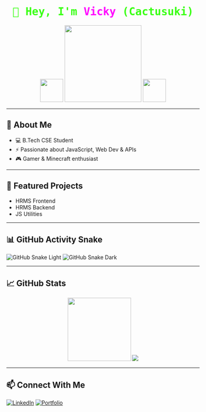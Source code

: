 <!-- Neon Header -->
<h1 align="center" style="color: #39ff14; font-family: monospace;">
  🚀 Hey, I'm <span style="color: #ff00ff;">Vicky</span> (Cactusuki)
</h1>

<!-- GIF Banner -->
<p align="center">
  <img src="https://media.giphy.com/media/hvRJCLFzcasrR4ia7z/giphy.gif" width="60">
  <img src="https://media.giphy.com/media/26AHONQ79FdWZhAI0/giphy.gif" width="200">
  <img src="https://media.giphy.com/media/hvRJCLFzcasrR4ia7z/giphy.gif" width="60">
</p>

---

## 🌟 About Me
- 💻 B.Tech CSE Student
- ⚡ Passionate about JavaScript, Web Dev & APIs
- 🎮 Gamer & Minecraft enthusiast

---

## 🚀 Featured Projects
- HRMS Frontend  
- HRMS Backend  
- JS Utilities  

---

## 📊 GitHub Activity Snake
![GitHub Snake Light](https://github.com/Cactusuki/Cactusuki/blob/output/github-contribution-grid-snake.svg#gh-light-mode-only)
![GitHub Snake Dark](https://github.com/Cactusuki/Cactusuki/blob/output/github-contribution-grid-snake-dark.svg#gh-dark-mode-only)

---

## 📈 GitHub Stats
<p align="center">
  <img src="https://github-readme-stats.vercel.app/api?username=Cactusuki&show_icons=true&theme=tokyonight" height="165">
  <img src="https://github-readme-stats.vercel.app/api/top-langs/?username=Cactusuki&layout=compact&theme=tokyonight">
</p>

---

## 📫 Connect With Me
[![LinkedIn](https://img.shields.io/badge/LinkedIn-Vicky-blue?style=flat&logo=linkedin)](https://www.linkedin.com/in/your-link)
[![Portfolio](https://img.shields.io/badge/Portfolio-Visit-green?style=flat&logo=google-chrome)](https://your-portfolio-link)
